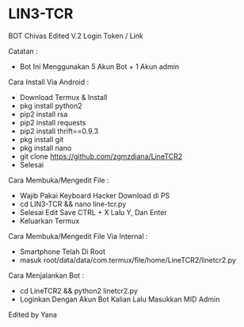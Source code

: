 # LIN3-TCR
BOT Chivas Edited V.2 Login Token / Link

Catatan : 
- Bot Ini Menggunakan 5 Akun Bot + 1 Akun admin <br>

Cara Install Via Android :
- Download Termux & Install<br>
- pkg install python2<br>
- pip2 install rsa<br>
- pip2 install requests<br>
- pip2 install thrift==0.9.3<br>
- pkg install git<br>
- pkg install nano<br>
- git clone https://github.com/zgmzdiana/LineTCR2<br>
- Selesai

Cara Membuka/Mengedit File :
- Wajib Pakai Keyboard Hacker Download di PS<br>
- cd LIN3-TCR && nano line-tcr.py<br>
- Selesai Edit Save CTRL + X Lalu Y, Dan Enter<br>
- Keluarkan Termux<br>

Cara Membuka/Mengedit File Via Internal :
- Smartphone Telah Di Root<br>
- masuk root/data/data/com.termux/file/home/LineTCR2/linetcr2.py<br>

Cara Menjalankan Bot :
- cd LineTCR2 && python2 linetcr2.py<br>
- Loginkan Dengan Akun Bot Kalian Lalu Masukkan MID Admin

Edited by Yana
